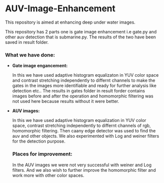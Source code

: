 # AUV-Image-Enhancement
This repository is aimed at enhancing deep under water images.<br>

This repository has 2 parts one is gate image enhancement i.e gate.py and other auv detection that is submarine.py. The results of the two have been saved in result folder.

<h3>What we have done:</h3>
  <ul>
  <li><b>Gate image engancement:</b><p>In this we have used adaptive histogram equalizaton in  YUV color space and contrast stretching independently to differnt channels to make the gates in the images more identifiable and ready for further analysis like detection etc.. The results in gates folder in result forder contains images before and after the operation and homomorphic filtering was not used here because results without it were better.</p>  </li>
  
  <li><b>AUV images:</b><p>In this we have used adaptive histogram equalization in  YUV color space, contrast stretching independently to differnt channels of rgb, homomorphic filtering. Then caany edge detector was used to find the auv and other objects. We also experimented with Log and weiner filters for the detection purpose.</p>  </li>
  
<h3>Places for improvement:</h3>
 <p>In the AUV images we were not very successful with weiner and Log filters. And we also wish to further improve the homomorphic filter and work more with other color spaces.
